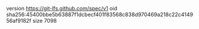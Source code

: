 version https://git-lfs.github.com/spec/v1
oid sha256:45400bbe5b63887f1dcbecf401f83568c838d970469a218c22c414956af9182f
size 7098
